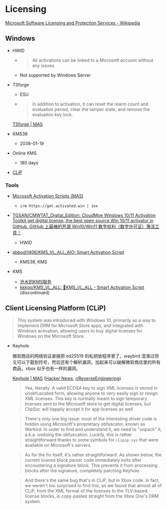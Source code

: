 # Licensing
[Microsoft Software Licensing and Protection Services - Wikipedia](https://en.wikipedia.org/wiki/Microsoft_Software_Licensing_and_Protection_Services)

## Windows
- HWID
  - > All activations can be linked to a Microsoft account without any issues.
  - Not supported by Windows Server

- TSforge
  - ESU
  - > In addition to activation, it can reset the rearm count and evaluation period, clear the tamper state, and remove the evaluation key lock.

  [TSforge | MAS](https://massgrave.dev/blog/tsforge)

- KMS38
  - 2038-01-19

- Online KMS
  - 180 days

- [CLiP](#client-licensing-platform-clip)

### Tools
- [Microsoft Activation Scripts (MAS)](https://massgrave.dev/)
  - `irm https://get.activated.win | iex`

- [TGSAN/CMWTAT\_Digital\_Edition: CloudMoe Windows 10/11 Activation Toolkit get digital license, the best open source Win 10/11 activator in GitHub. GitHub 上最棒的开源 Win10/Win11 数字权利（数字许可证）激活工具！](https://github.com/TGSAN/CMWTAT_Digital_Edition)
  - HWID

- [abbodi1406/KMS\_VL\_ALL\_AIO: Smart Activation Script](https://github.com/abbodi1406/KMS_VL_ALL_AIO)
  - KMS38, KMS

- KMS
  - [沧水的KMS服务](https://kms.cangshui.net/)
  - [kkkgo/KMS\_VL\_ALL: 🔑KMS\_VL\_ALL - Smart Activation Script](https://github.com/kkkgo/KMS_VL_ALL) (discontinued)

## Client Licensing Platform (CLiP)
> This system was introduced with Windows 10, primarily as a way to implement DRM for Microsoft Store apps, and integrated with Windows activation, allowing users to buy digital licenses for Windows on the Microsoft Store.

- Keyhole

  微软商店的网络验证直接把 ed25519 的私钥放程序里了，waybird 混淆过但又可以下载到符号，然后还有个解析漏洞，加起来可以破解微软商店里的所有商品，xbox 似乎也有一样的漏洞。

  [Keyhole | MAS](https://massgrave.dev/blog/keyhole) ([Hacker News](https://news.ycombinator.com/item?id=41472643), [r/ReverseEngineering](https://www.reddit.com/r/ReverseEngineering/comments/1fb553t/keyhole_mas/))
  > Yes, literally. A valid ECDSA key to sign XML licenses is stored in unobfuscated form, allowing anyone to very easily sign or resign XML licenses. This key is normally meant to sign temporary licenses sent to the Microsoft store to get digital licenses, but ClipSvc will happily accept it for app licenses as well.

  > There's only one big issue: most of the interesting driver code is hidden using Microsoft's proprietary obfuscator, known as Warbird. In order to find and understand it, we need to "unpack" it, a.k.a. undoing the obfuscation. Luckily, this is rather straightforward thanks to some symbols for `clipsp.sys` that were available on Microsoft's servers.

  > As for the fix itself, it's rather straightforward. As shown below, the current license block parser code immediately exits after encountering a signature block. This prevents it from processing blocks after the signature, completely patching Keyhole.

  > And there's the same bug that's in CLiP, but in Xbox code. In fact, we weren't too surprised to find this, as we found that almost all of CLiP, from the XML format of the licenses to the TLV-based license blocks, is copy-pasted straight from the Xbox One's DRM system.

